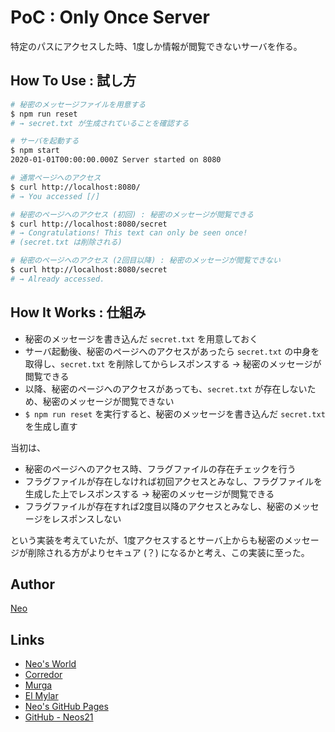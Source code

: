 # PoC : Only Once Server

特定のパスにアクセスした時、1度しか情報が閲覧できないサーバを作る。


## How To Use : 試し方

```sh
# 秘密のメッセージファイルを用意する
$ npm run reset
# → secret.txt が生成されていることを確認する

# サーバを起動する
$ npm start
2020-01-01T00:00:00.000Z Server started on 8080

# 通常ページへのアクセス
$ curl http://localhost:8080/
# → You accessed [/]

# 秘密のページへのアクセス (初回) : 秘密のメッセージが閲覧できる
$ curl http://localhost:8080/secret
# → Congratulations! This text can only be seen once!
# (secret.txt は削除される)

# 秘密のページへのアクセス (2回目以降) : 秘密のメッセージが閲覧できない
$ curl http://localhost:8080/secret
# → Already accessed.
```


## How It Works : 仕組み

- 秘密のメッセージを書き込んだ `secret.txt` を用意しておく
- サーバ起動後、秘密のページへのアクセスがあったら `secret.txt` の中身を取得し、`secret.txt` を削除してからレスポンスする → 秘密のメッセージが閲覧できる
- 以降、秘密のページへのアクセスがあっても、`secret.txt` が存在しないため、秘密のメッセージが閲覧できない
- `$ npm run reset` を実行すると、秘密のメッセージを書き込んだ `secret.txt` を生成し直す

当初は、

- 秘密のページへのアクセス時、フラグファイルの存在チェックを行う
- フラグファイルが存在しなければ初回アクセスとみなし、フラグファイルを生成した上でレスポンスする → 秘密のメッセージが閲覧できる
- フラグファイルが存在すれば2度目以降のアクセスとみなし、秘密のメッセージをレスポンスしない

という実装を考えていたが、1度アクセスするとサーバ上からも秘密のメッセージが削除される方がよりセキュア (？) になるかと考え、この実装に至った。


## Author

[Neo](http://neo.s21.xrea.com/)


## Links

- [Neo's World](http://neo.s21.xrea.com/)
- [Corredor](http://neos21.hatenablog.com/)
- [Murga](http://neos21.hatenablog.jp/)
- [El Mylar](http://neos21.hateblo.jp/)
- [Neo's GitHub Pages](https://neos21.github.io/)
- [GitHub - Neos21](https://github.com/Neos21/)
